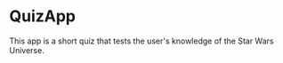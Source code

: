 QuizApp
===================================

This app is a short quiz that tests the user's knowledge of the Star Wars Universe.
